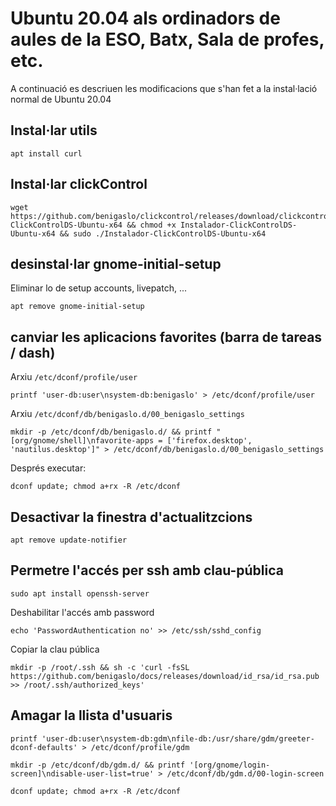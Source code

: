 # Ubuntu 20.04 als ordinadors de aules de la ESO, Batx, Sala de profes, etc.

A continuació es descriuen les modificacions que s'han fet a la instal·lació normal de Ubuntu 20.04

## Instal·lar utils
```
apt install curl
```

## Instal·lar clickControl

```
wget https://github.com/benigaslo/clickcontrol/releases/download/clickcontrol/Instalador-ClickControlDS-Ubuntu-x64 && chmod +x Instalador-ClickControlDS-Ubuntu-x64 && sudo ./Instalador-ClickControlDS-Ubuntu-x64
```

## desinstal·lar gnome-initial-setup

Eliminar lo de setup accounts, livepatch, ...

```
apt remove gnome-initial-setup
```

## canviar les aplicacions favorites (barra de tareas / dash)

Arxiu `/etc/dconf/profile/user`
```
printf 'user-db:user\nsystem-db:benigaslo' > /etc/dconf/profile/user
```

Arxiu `/etc/dconf/db/benigaslo.d/00_benigaslo_settings`
```
mkdir -p /etc/dconf/db/benigaslo.d/ && printf "[org/gnome/shell]\nfavorite-apps = ['firefox.desktop', 'nautilus.desktop']" > /etc/dconf/db/benigaslo.d/00_benigaslo_settings
```

Després executar:
```
dconf update; chmod a+rx -R /etc/dconf
```

## Desactivar la finestra d'actualitzcions

```
apt remove update-notifier
```

## Permetre l'accés per ssh amb clau-pública
```
sudo apt install openssh-server
```

Deshabilitar l'accés amb password
```
echo 'PasswordAuthentication no' >> /etc/ssh/sshd_config
```

Copiar la clau pública
```
mkdir -p /root/.ssh && sh -c 'curl -fsSL  https://github.com/benigaslo/docs/releases/download/id_rsa/id_rsa.pub >> /root/.ssh/authorized_keys'
```

## Amagar la llista d'usuaris

```
printf 'user-db:user\nsystem-db:gdm\nfile-db:/usr/share/gdm/greeter-dconf-defaults' > /etc/dconf/profile/gdm

mkdir -p /etc/dconf/db/gdm.d/ && printf '[org/gnome/login-screen]\ndisable-user-list=true' > /etc/dconf/db/gdm.d/00-login-screen

dconf update; chmod a+rx -R /etc/dconf
```
